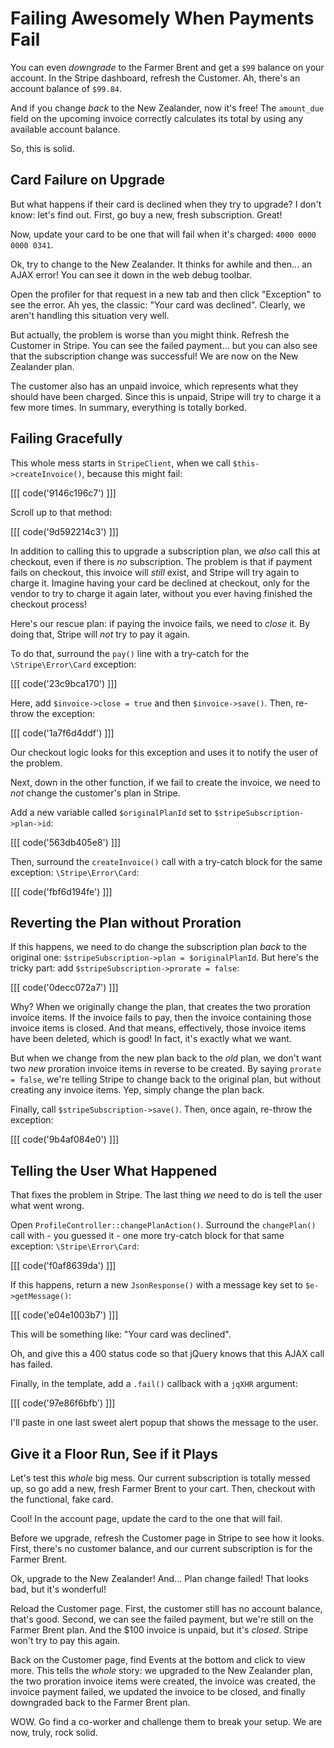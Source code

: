 # Failing Awesomely When Payments Fail

You can even *downgrade* to the Farmer Brent and get a `$99` balance on your account.
In the Stripe dashboard, refresh the Customer. Ah, there's an account balance of
`$99.84`.

And if you change *back* to the New Zealander, now it's free! The `amount_due` field
on the upcoming invoice correctly calculates its total by using any available
account balance.

So, this is solid.

## Card Failure on Upgrade

But what happens if their card is declined when they try to upgrade? I don't know:
let's find out. First, go buy a new, fresh subscription. Great!

Now, update your card to be one that will fail when it's charged: `4000 0000 0000 0341`.

Ok, try to change to the New Zealander. It thinks for awhile and then... an AJAX
error! You can see it down in the web debug toolbar. 

Open the profiler for that request in a new tab and then click "Exception" to see
the error. Ah yes, the classic: "Your card was declined". Clearly, we aren't handling
this situation very well.

But actually, the problem is worse than you might think. Refresh the Customer in
Stripe. You can see the failed payment... but you can also see that the subscription
change was successful! We are now on the New Zealander plan.

The customer also has an unpaid invoice, which represents what they should have been
charged. Since this is unpaid, Stripe will try to charge it a few more times. In summary,
everything is totally borked.

## Failing Gracefully

This whole mess starts in `StripeClient`, when we call `$this->createInvoice()`,
because this might fail:

[[[ code('9146c196c7') ]]]

Scroll up to that method:

[[[ code('9d592214c3') ]]]

In addition to calling this to upgrade a subscription plan, we *also* call this
at checkout, even if there is *no* subscription. The problem is that if payment
fails on checkout, this invoice will *still* exist, and Stripe will try again to
charge it. Imagine having your card be declined at checkout, only for the vendor
to try to charge it again later, without you ever having finished the checkout process!

Here's our rescue plan: if paying the invoice fails, we need to *close* it. By doing
that, Stripe will *not* try to pay it again.

To do that, surround the `pay()` line with a try-catch for the `\Stripe\Error\Card`
exception:

[[[ code('23c9bca170') ]]]

Here, add `$invoice->close = true` and then `$invoice->save()`. Then, re-throw the
exception:

[[[ code('1a7f6d4ddf') ]]]

Our checkout logic looks for this exception and uses it to notify the user of the
problem.

Next, down in the other function, if we fail to create the invoice, we need to
*not* change the customer's plan in Stripe.

Add a new variable called `$originalPlanId` set to `$stripeSubscription->plan->id`:

[[[ code('563db405e8') ]]]

Then, surround the `createInvoice()` call with a try-catch block for the same exception:
`\Stripe\Error\Card`:

[[[ code('fbf6d194fe') ]]]

## Reverting the Plan without Proration

If this happens, we need to do change the subscription plan *back* to the original
one: `$stripeSubscription->plan = $originalPlanId`. But here's the tricky part: add
`$stripeSubscription->prorate = false`:

[[[ code('0decc072a7') ]]]

Why? When we originally change the plan, that creates the two proration invoice items.
If the invoice fails to pay, then the invoice containing those invoice items is closed.
And that means, effectively, those invoice items have been deleted, which is good!
In fact, it's exactly what we want.

But when we change from the new plan back to the *old* plan, we don't want two *new*
proration invoice items in reverse to be created. By saying `prorate = false`, we're
telling Stripe to change back to the original plan, but without creating any invoice
items. Yep, simply change the plan back.

Finally, call `$stripeSubscription->save()`. Then, once again, re-throw the exception:

[[[ code('9b4af084e0') ]]]

## Telling the User What Happened

That fixes the problem in Stripe. The last thing *we* need to do is tell the user
what went wrong.

Open `ProfileController::changePlanAction()`. Surround the `changePlan()` call with -
you guessed it - one more try-catch block for that same exception: `\Stripe\Error\Card`:

[[[ code('f0af8639da') ]]]

If this happens, return a new `JsonResponse()` with a message key set to `$e->getMessage()`:

[[[ code('e04e1003b7') ]]]

This will be something like: "Your card was declined".

Oh, and give this a 400 status code so that jQuery knows that this AJAX call has failed.

Finally, in the template, add a `.fail()` callback with a `jqXHR` argument:

[[[ code('97e86f6bfb') ]]]

I'll paste in one last sweet alert popup that shows the message to the user.

## Give it a Floor Run, See if it Plays

Let's test this *whole* big mess. Our current subscription is totally messed up,
so go add a new, fresh Farmer Brent to your cart. Then, checkout with the functional,
fake card.

Cool! In the account page, update the card to the one that will fail.

Before we upgrade, refresh the Customer page in Stripe to see how it looks. First,
there's no customer balance, and our current subscription is for the Farmer Brent.

Ok, upgrade to the New Zealander! And... Plan change failed! That looks bad, but
it's wonderful! 

Reload the Customer page. First, the customer still has no account balance, that's
good. Second, we can see the failed payment, but we're still on the Farmer Brent
plan. And the $100 invoice is unpaid, but it's *closed*. Stripe won't try to pay
this again.

Back on the Customer page, find Events at the bottom and click to view more. This
tells the *whole* story: we upgraded to the New Zealander plan, the two proration
invoice items were created, the invoice was created, the invoice payment failed,
we updated the invoice to be closed, and finally downgraded back to the Farmer Brent
plan.

WOW. Go find a co-worker and challenge them to break your setup. We are now, truly,
rock solid.
